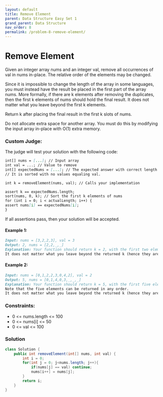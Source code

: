 ```yaml
---
layout: default
title: Remove Element
parent: Data Structure Easy Set 1
grand_parent: Data Structure
nav_order: 8
permalink: /problem-8-remove-element/
---
```

# Remove Element

Given an integer array nums and an integer val, remove all occurrences of val in nums in-place. The relative order of the elements may be changed.

Since it is impossible to change the length of the array in some languages, you must instead have the result be placed in the first part of the array nums. More formally, if there are k elements after removing the duplicates, then the first k elements of nums should hold the final result. It does not matter what you leave beyond the first k elements.

Return k after placing the final result in the first k slots of nums.

Do not allocate extra space for another array. You must do this by modifying the input array in-place with O(1) extra memory.

### Custom Judge:

The judge will test your solution with the following code:
```markdown
int[] nums = [...]; // Input array
int val = ...; // Value to remove
int[] expectedNums = [...]; // The expected answer with correct length.
// It is sorted with no values equaling val.

int k = removeElement(nums, val); // Calls your implementation

assert k == expectedNums.length;
sort(nums, 0, k); // Sort the first k elements of nums
for (int i = 0; i < actualLength; i++) {
assert nums[i] == expectedNums[i];
}
```
If all assertions pass, then your solution will be accepted.



#### Example 1:
```markdown
Input: nums = [3,2,2,3], val = 3
Output: 2, nums = [2,2,_,_]
Explanation: Your function should return k = 2, with the first two elements of nums being 2.
It does not matter what you leave beyond the returned k (hence they are underscores).
```
#### Example 2:
```markdown
Input: nums = [0,1,2,2,3,0,4,2], val = 2
Output: 5, nums = [0,1,4,0,3,_,_,_]
Explanation: Your function should return k = 5, with the first five elements of nums containing 0, 0, 1, 3, and 4.
Note that the five elements can be returned in any order.
It does not matter what you leave beyond the returned k (hence they are underscores).
```

### Constraints:

* 0 <= nums.length <= 100
* 0 <= nums[i] <= 50
* 0 <= val <= 100

### Solution
```java
class Solution {
    public int removeElement(int[] nums, int val) {
        int i = 0;
        for(int j = 0; j<nums.length; j++){
            if(nums[j] == val) continue;
            nums[i++] = nums[j];
        }
        return i;
    }
}
```